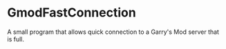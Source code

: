 # GmodFastConnection
A small program that allows quick connection to a Garry's Mod server that is full.
